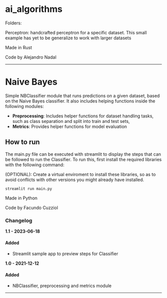 # ai_algorithms
Folders:

Perceptron: handcrafted perceptron for a specific dataset. This small example has yet to be generalize to work with larger datasets

Made in Rust

Code by Alejandro Nadal

---

# Naive Bayes
Simple NBClassifier module that runs predictions on a given dataset, based on the Naive Bayes classifier.
It also includes helping functions inside the following modules:
- **Preprocessing**: Includes helper functions for dataset handling tasks, such as class separation and split into train and test sets, 
- **Metrics**: Provides helper functions for model evaluation

## How to run
The main.py file can be executed with streamlit to display the steps that can be followed to run the Classifier. To run this, first install the required libraries with the following command:

(OPTIONAL): Create a virtual enviroment to install these libraries, so as to avoid conflicts with other versions you might already have installed.

```
streamlit run main.py
```

Made in Python

Code by Facundo Cuzziol

### Changelog
**1.1 - 2023-06-18**
#### Added
- Streamlit sample app to preview steps for Classifier

**1.0 - 2021-12-12**
#### Added
- NBClassifier, preprocessing and metrics module

---